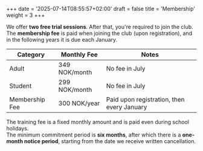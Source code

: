 +++
date = '2025-07-14T08:55:57+02:00'
draft = false
title = 'Membership'
weight = 3
+++

We offer **two free trial sessions**. After that, you're required to join the club.  
The **membership fee** is paid when joining the club (upon registration), and in the following years it is due each January.

| Category         | Monthly Fee        | Notes                           |
|------------------|--------------------|----------------------------------|
| Adult            | 349 NOK/month      | No fee in July                  |
| Student          | 299 NOK/month      | No fee in July                  |
| Membership Fee   | 300 NOK/year       | Paid upon registration, then every January |

The training fee is a fixed monthly amount and is paid even during school holidays.  
The minimum commitment period is **six months**, after which there is a **one-month notice period**, starting from the date we receive written cancellation.
    